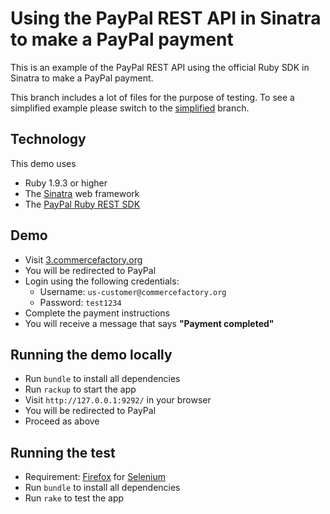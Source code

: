 # Using the PayPal REST API in Sinatra to make a PayPal payment

This is an example of the PayPal REST API using the official Ruby SDK in Sinatra to make a PayPal payment.

This branch includes a lot of files for the purpose of testing. To see a simplified example please switch to the [simplified](https://github.com/commercefactory/001-paypal-rest-sinatra-paypal-payment/tree/simplified) branch.

## Technology

This demo uses

* Ruby 1.9.3 or higher
* The [Sinatra](http://www.sinatrarb.com/) web framework
* The [PayPal Ruby REST SDK](https://github.com/paypal/rest-api-sdk-ruby)

## Demo

* Visit [3.commercefactory.org](http://3.commercefactory.org)
* You will be redirected to PayPal
* Login using the following credentials:
  * Username: `us-customer@commercefactory.org`
  * Password: `test1234`
* Complete the payment instructions
* You will receive a message that says __"Payment completed"__

## Running the demo locally

* Run `bundle` to install all dependencies
* Run `rackup` to start the app
* Visit `http://127.0.0.1:9292/` in your browser
* You will be redirected to PayPal
* Proceed as above

## Running the test

* Requirement: [Firefox](http://getfirefox.com) for [Selenium](http://seleniumhq.org)
* Run `bundle` to install all dependencies
* Run `rake` to test the app

